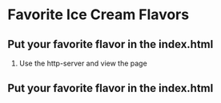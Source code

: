 # Favorite Ice Cream Flavors

## Put your favorite flavor in the index.html

1. Use the http-server and view the page
## Put your favorite flavor in the index.html


